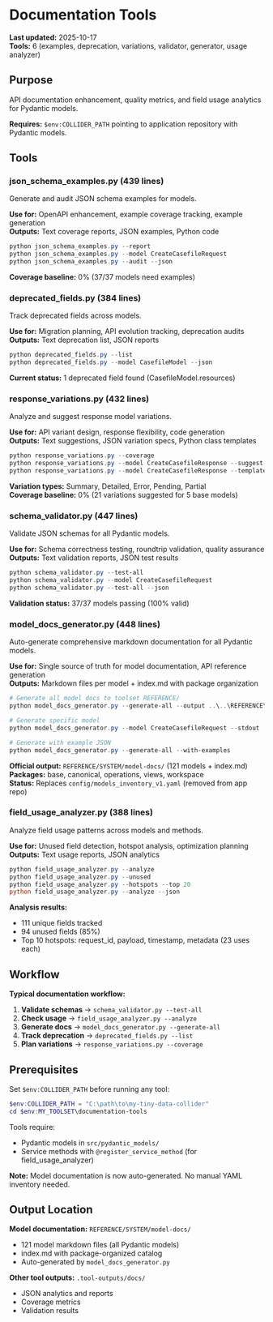 # Documentation Tools

**Last updated:** 2025-10-17  
**Tools:** 6 (examples, deprecation, variations, validator, generator, usage analyzer)

## Purpose

API documentation enhancement, quality metrics, and field usage analytics for Pydantic models.

**Requires:** `$env:COLLIDER_PATH` pointing to application repository with Pydantic models.

## Tools

### json_schema_examples.py (439 lines)
Generate and audit JSON schema examples for models.

**Use for:** OpenAPI enhancement, example coverage tracking, example generation  
**Outputs:** Text coverage reports, JSON examples, Python code

```powershell
python json_schema_examples.py --report
python json_schema_examples.py --model CreateCasefileRequest
python json_schema_examples.py --audit --json
```

**Coverage baseline:** 0% (37/37 models need examples)

### deprecated_fields.py (384 lines)
Track deprecated fields across models.

**Use for:** Migration planning, API evolution tracking, deprecation audits  
**Outputs:** Text deprecation list, JSON reports

```powershell
python deprecated_fields.py --list
python deprecated_fields.py --model CasefileModel --json
```

**Current status:** 1 deprecated field found (CasefileModel.resources)

### response_variations.py (432 lines)
Analyze and suggest response model variations.

**Use for:** API variant design, response flexibility, code generation  
**Outputs:** Text suggestions, JSON variation specs, Python class templates

```powershell
python response_variations.py --coverage
python response_variations.py --model CreateCasefileResponse --suggest
python response_variations.py --model CreateCasefileResponse --template summary
```

**Variation types:** Summary, Detailed, Error, Pending, Partial  
**Coverage baseline:** 0% (21 variations suggested for 5 base models)

### schema_validator.py (447 lines)
Validate JSON schemas for all Pydantic models.

**Use for:** Schema correctness testing, roundtrip validation, quality assurance  
**Outputs:** Text validation reports, JSON test results

```powershell
python schema_validator.py --test-all
python schema_validator.py --model CreateCasefileRequest
python schema_validator.py --test-all --json
```

**Validation status:** 37/37 models passing (100% valid)

### model_docs_generator.py (448 lines)
Auto-generate comprehensive markdown documentation for all Pydantic models.

**Use for:** Single source of truth for model documentation, API reference generation  
**Outputs:** Markdown files per model + index.md with package organization

```powershell
# Generate all model docs to toolset REFERENCE/
python model_docs_generator.py --generate-all --output ..\..\REFERENCE\SYSTEM\model-docs\

# Generate specific model
python model_docs_generator.py --model CreateCasefileRequest --stdout

# Generate with example JSON
python model_docs_generator.py --generate-all --with-examples
```

**Official output:** `REFERENCE/SYSTEM/model-docs/` (121 models + index.md)  
**Packages:** base, canonical, operations, views, workspace  
**Status:** Replaces `config/models_inventory_v1.yaml` (removed from app repo)

### field_usage_analyzer.py (388 lines)
Analyze field usage patterns across models and methods.

**Use for:** Unused field detection, hotspot analysis, optimization planning  
**Outputs:** Text usage reports, JSON analytics

```powershell
python field_usage_analyzer.py --analyze
python field_usage_analyzer.py --unused
python field_usage_analyzer.py --hotspots --top 20
python field_usage_analyzer.py --analyze --json
```

**Analysis results:**
- 111 unique fields tracked
- 94 unused fields (85%)
- Top 10 hotspots: request_id, payload, timestamp, metadata (23 uses each)

## Workflow

**Typical documentation workflow:**

1. **Validate schemas** → `schema_validator.py --test-all`
2. **Check usage** → `field_usage_analyzer.py --analyze`
3. **Generate docs** → `model_docs_generator.py --generate-all`
4. **Track deprecation** → `deprecated_fields.py --list`
5. **Plan variations** → `response_variations.py --coverage`

## Prerequisites

Set `$env:COLLIDER_PATH` before running any tool:

```powershell
$env:COLLIDER_PATH = "C:\path\to\my-tiny-data-collider"
cd $env:MY_TOOLSET\documentation-tools
```

Tools require:
- Pydantic models in `src/pydantic_models/`
- Service methods with `@register_service_method` (for field_usage_analyzer)

**Note:** Model documentation is now auto-generated. No manual YAML inventory needed.

## Output Location

**Model documentation:** `REFERENCE/SYSTEM/model-docs/`
- 121 model markdown files (all Pydantic models)
- index.md with package-organized catalog
- Auto-generated by `model_docs_generator.py`

**Other tool outputs:** `.tool-outputs/docs/`
- JSON analytics and reports
- Coverage metrics
- Validation results

